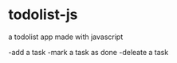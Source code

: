 # todolist-js
a todolist app made with javascript

-add a task
-mark a task as done
-deleate a task 
